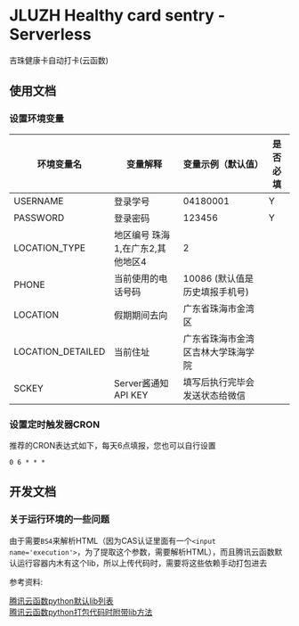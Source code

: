 # JLUZH Healthy card sentry - Serverless

吉珠健康卡自动打卡(云函数)

## 使用文档

### 设置环境变量

| 环境变量名        | 变量解释                          | 变量示例（默认值）                 | 是否必填 |
|-------------------|-----------------------------------|------------------------------------|----------|
| USERNAME          | 登录学号                          | 04180001                           | Y        |
| PASSWORD          | 登录密码                          | 123456                             | Y        |
| LOCATION_TYPE     | 地区编号  珠海1,在广东2,其他地区4 | 2                                  |          |
| PHONE             | 当前使用的电话号码                | 10086     (默认值是历史填报手机号) |          |
| LOCATION          | 假期期间去向                      | 广东省珠海市金湾区                 |          |
| LOCATION_DETAILED | 当前住址                          | 广东省珠海市金湾区吉林大学珠海学院 |          |
| SCKEY             | Server酱通知 API KEY              | 填写后执行完毕会发送状态给微信     |          |


### 设置定时触发器CRON 

推荐的CRON表达式如下，每天6点填报，您也可以自行设置

```
0 6 * * *
```

## 开发文档

### 关于运行环境的一些问题

由于需要`BS4`来解析HTML（因为CAS认证里面有一个`<input name='execution'>`，为了提取这个参数，需要解析HTML），而且腾讯云函数默认运行容器内木有这个lib，所以上传代码时，需要将这些依赖手动打包进去

参考资料:

[腾讯云函数python默认lib列表](https://cloud.tencent.com/document/product/583/11061)  
[腾讯云函数python打包代码时附带lib方法](https://cloud.tencent.com/document/product/583/39780)  
